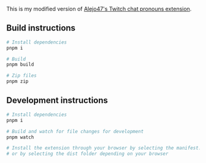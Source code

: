 This is my modified version of [Alejo47's Twitch chat pronouns extension](https://github.com/Alejo47/chat_pronouns_browser_extension).

## Build instructions

``` bash
# Install dependencies
pnpm i

# Build
pnpm build

# Zip files
pnpm zip
```

## Development instructions
``` bash
# Install dependencies
pnpm i

# Build and watch for file changes for development
pnpm watch

# Install the extension through your browser by selecting the manifest.json file
# or by selecting the dist folder depending on your browser
```
